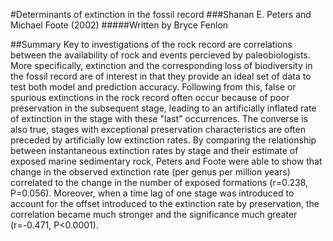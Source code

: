#Determinants of extinction in the fossil record
###Shanan E. Peters and Michael Foote (2002)
#####Written by Bryce Fenlon

##Summary
Key to investigations of the rock record are correlations between the availability of rock and events percieved by paleobiologists. More specifically, extinction and the corresponding loss of biodiversity in the fossil record are of interest in that they provide an ideal set of data to test both model and prediction accuracy. Following from this, false or spurious extinctions in the rock record often occur because of poor preservation in the subsequent stage, leading to an artificially inflated rate of extinction in the stage with these "last" occurrences. The converse is also true, stages with exceptional preservation characteristics are often preceded by artificially low extinction rates. By comparing the relationship between instantaneous extinction rates by stage and their estimate of exposed marine sedimentary rock, Peters and Foote were able to show that change in the observed extinction rate (per genus per million years) correlated to the change in the number of exposed formations (r=0.238, P=0.056). Moreover, when a time lag of one stage was introduced to account for the offset introduced to the extinction rate by preservation, the correlation became much stronger and the significance much greater (r=-0.471, P<0.0001).
